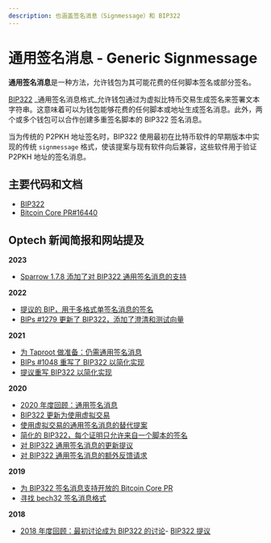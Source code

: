 ```yaml
---
description: 也涵盖签名消息（Signmessage）和 BIP322
---
```


# 通用签名消息 - Generic Signmessage

**通用签名消息**是一种方法，允许钱包为其可能花费的任何脚本签名或部分签名。

[BIP322](https://github.com/bitcoin/bips/blob/master/bip-0322.mediawiki) _通用签名消息格式_允许钱包通过为虚拟比特币交易生成签名来签署文本字符串。这意味着可以为钱包能够花费的任何脚本或地址生成签名消息。此外，两个或多个钱包可以合作创建多重签名脚本的 BIP322 签名消息。

当为传统的 P2PKH 地址签名时，BIP322 使用最初在比特币软件的早期版本中实现的传统 `signmessage` 格式，使该提案与现有软件向后兼容，这些软件用于验证 P2PKH 地址的签名消息。

## 主要代码和文档

* [BIP322](https://github.com/bitcoin/bips/blob/master/bip-0322.mediawiki)
* [Bitcoin Core PR#16440](https://github.com/bitcoin/bitcoin/pull/16440)

## Optech 新闻简报和网站提及

**2023**

* [Sparrow 1.7.8 添加了对 BIP322 通用签名消息的支持](https://bitcoinops.org/en/newsletters/2023/08/23/#sparrow-1-7-8-released)

**2022**

* [提议的 BIP，用于多格式单签名消息的签名](https://bitcoinops.org/en/newsletters/2022/07/27/#multiformat-single-sig-message-signing)
* [BIPs #1279 更新了 BIP322，添加了澄清和测试向量](https://bitcoinops.org/en/newsletters/2022/02/16/#bips-1279)

**2021**

* [为 Taproot 做准备：仍需通用签名消息](https://bitcoinops.org/en/newsletters/2021/09/29/#preparing-for-taproot-15-signmessage-protocol-still-needed)
* [BIPs #1048 重写了 BIP322 以简化实现](https://bitcoinops.org/en/newsletters/2021/02/10/#bips-1048)
* [提议重写 BIP322 以简化实现](https://bitcoinops.org/en/newsletters/2021/01/06/#proposed-updates-to-generic-signmessage)

**2020**

* [2020 年度回顾：通用签名消息](https://bitcoinops.org/en/newsletters/2020/12/23/#generic-signmessage)
* [BIP322 更新为使用虚拟交易](https://bitcoinops.org/en/newsletters/2020/10/28/#bips-1003)
* [使用虚拟交易的通用签名消息的替代提案](https://bitcoinops.org/en/newsletters/2020/10/07/#alternative-to-bip322-generic-signmessage)
* [简化的 BIP322，每个证明只允许来自一个脚本的签名](https://bitcoinops.org/en/newsletters/2020/05/06/#bips-903)
* [对 BIP322 通用签名消息的更新提议](https://bitcoinops.org/en/newsletters/2020/04/01/#proposed-update-to-bip322-generic-signmessage)
* [对 BIP322 通用签名消息的额外反馈请求](https://bitcoinops.org/en/newsletters/2020/03/11/#bip322-generic-signmessage-progress-or-perish)

**2019**

* [为 BIP322 签名消息支持开放的 Bitcoin Core PR](https://bitcoinops.org/en/newsletters/2019/07/31/#pr-opened-for-bip322-generic-signed-message-format)
* [寻找 bech32 签名消息格式](https://bitcoinops.org/en/bech32-sending-support/#bip322)

**2018**

* [2018 年度回顾：最初讨论成为 BIP322 的讨论](https://bitcoinops.org/en/newsletters/2018/12/28/#march)- [BIP322 提议](https://bitcoinops.org/en/newsletters/2018/09/18/#bip322-generic-signed-message-format)
